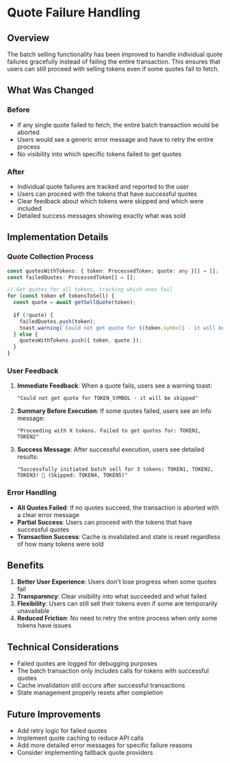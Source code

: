 # Quote Failure Handling

## Overview

The batch selling functionality has been improved to handle individual quote failures gracefully instead of failing the entire transaction. This ensures that users can still proceed with selling tokens even if some quotes fail to fetch.

## What Was Changed

### Before
- If any single quote failed to fetch, the entire batch transaction would be aborted
- Users would see a generic error message and have to retry the entire process
- No visibility into which specific tokens failed to get quotes

### After
- Individual quote failures are tracked and reported to the user
- Users can proceed with the tokens that have successful quotes
- Clear feedback about which tokens were skipped and which were included
- Detailed success messages showing exactly what was sold

## Implementation Details

### Quote Collection Process

```typescript
const quotesWithTokens: { token: ProcessedToken; quote: any }[] = [];
const failedQuotes: ProcessedToken[] = [];

// Get quotes for all tokens, tracking which ones fail
for (const token of tokensToSell) {
  const quote = await getSellQuote(token);
  
  if (!quote) {
    failedQuotes.push(token);
    toast.warning(`Could not get quote for ${token.symbol} - it will be skipped`);
  } else {
    quotesWithTokens.push({ token, quote });
  }
}
```

### User Feedback

1. **Immediate Feedback**: When a quote fails, users see a warning toast:
   ```
   "Could not get quote for TOKEN_SYMBOL - it will be skipped"
   ```

2. **Summary Before Execution**: If some quotes failed, users see an info message:
   ```
   "Proceeding with X tokens. Failed to get quotes for: TOKEN1, TOKEN2"
   ```

3. **Success Message**: After successful execution, users see detailed results:
   ```
   "Successfully initiated batch sell for 3 tokens: TOKEN1, TOKEN2, TOKEN3! 🎉 (Skipped: TOKEN4, TOKEN5)"
   ```

### Error Handling

- **All Quotes Failed**: If no quotes succeed, the transaction is aborted with a clear error message
- **Partial Success**: Users can proceed with the tokens that have successful quotes
- **Transaction Success**: Cache is invalidated and state is reset regardless of how many tokens were sold

## Benefits

1. **Better User Experience**: Users don't lose progress when some quotes fail
2. **Transparency**: Clear visibility into what succeeded and what failed
3. **Flexibility**: Users can still sell their tokens even if some are temporarily unavailable
4. **Reduced Friction**: No need to retry the entire process when only some tokens have issues

## Technical Considerations

- Failed quotes are logged for debugging purposes
- The batch transaction only includes calls for tokens with successful quotes
- Cache invalidation still occurs after successful transactions
- State management properly resets after completion

## Future Improvements

- Add retry logic for failed quotes
- Implement quote caching to reduce API calls
- Add more detailed error messages for specific failure reasons
- Consider implementing fallback quote providers 